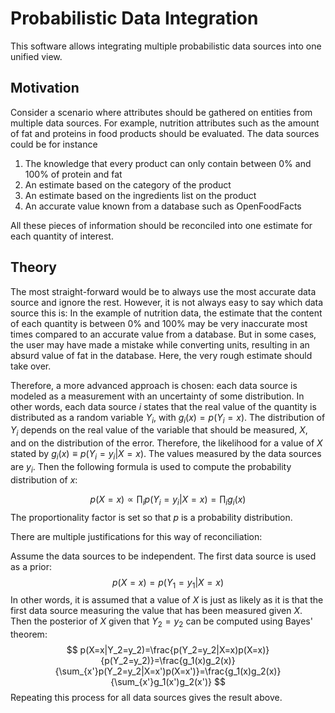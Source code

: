 # Probabilistic Data Integration
This software allows integrating multiple probabilistic data sources into one unified view.

## Motivation
Consider a scenario where attributes should be gathered on entities from multiple data sources. For example, nutrition attributes such as the amount of fat and proteins in food products should be evaluated. The data sources could be for instance

1. The knowledge that every product can only contain between 0% and 100% of protein and fat
2. An estimate based on the category of the product
3. An estimate based on the ingredients list on the product
4. An accurate value known from a database such as OpenFoodFacts

All these pieces of information should be reconciled into one estimate for each quantity of interest.

## Theory
The most straight-forward would be to always use the most accurate data source and ignore the rest. However, it is not always easy to say which data source this is: In the example of nutrition data, the estimate that the content of each quantity is between 0% and 100% may be very inaccurate most times compared to an accurate value from a database. But in some cases, the user may have made a mistake while converting units, resulting in an absurd value of fat in the database. Here, the very rough estimate should take over.

Therefore, a more advanced approach is chosen: each data source is modeled as a measurement with an uncertainty of some distribution. In other words, each data source $i$ states that the real value of the quantity is distributed as a random variable $Y_i$, with $g_i(x)=p(Y_i=x)$. The distribution of $Y_i$ depends on the real value of the variable that should be measured, $X$, and on the distribution of the error. Therefore, the likelihood for a value of $X$ stated by $g_i(x)\equiv p(Y_i=y_i|X=x)$. The values measured by the data sources are $y_i$. Then the following formula is used to compute the probability distribution of $x$:

$$
p(X=x) \propto \prod_{i}p(Y_i=y_i|X=x)=\prod_{i}g_i(x)
$$
The proportionality factor is set so that $p$ is a probability distribution.

There are multiple justifications for this way of reconciliation:

Assume the data sources to be independent. The first data source is used as a prior:
$$
p(X=x)=p(Y_1=y_1|X=x)
$$
In other words, it is assumed that a value of $X$ is just as likely as it is that the first data source measuring the value that has been measured given $X$.
Then the posterior of $X$ given that $Y_2=y_2$ can be computed using Bayes' theorem:
$$
p(X=x|Y_2=y_2)=\frac{p(Y_2=y_2|X=x)p(X=x)}{p(Y_2=y_2)}=\frac{g_1(x)g_2(x)}{\sum_{x'}p(Y_2=y_2|X=x')p(X=x')}=\frac{g_1(x)g_2(x)}{\sum_{x'}g_1(x')g_2(x')}
$$
Repeating this process for all data sources gives the result above.